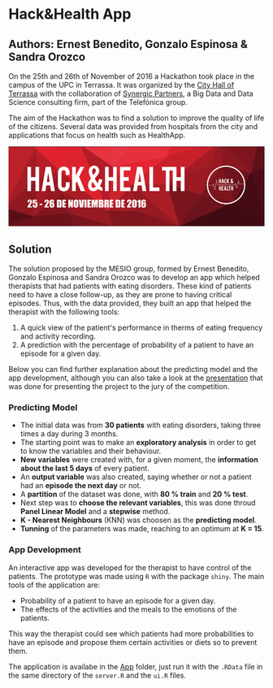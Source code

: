 # Hack&Health App
## Authors: Ernest Benedito, Gonzalo Espinosa & Sandra Orozco

On the 25th and 26th of November of 2016 a Hackathon took place in the campus of the UPC in Terrassa. It was organized by the [City Hall of Terrassa](http://www.terrassa.cat/es/hack-health) with the collaboration of [Synergic Partners](http://www.synergicpartners.com/en/hackhealth-el-ayuntamiento-de-terrassa-organiza-el-primer-hackathon-de-big-data-y-salud-con-la-colaboracion-de-synergic-partners/), a Big Data and Data Science consulting firm, part of the Telefónica group.

The aim of the Hackathon was to find a solution to improve the quality of life of the citizens. Several data was provided from hospitals from the city and applications that focus on health such as HealthApp.

![](images/Hack_health_2016.png)

## Solution

The solution proposed by the MESIO group, formed by Ernest Benedito, Gonzalo Espinosa and Sandra Orozco was to develop an app which helped therapists that had patients with eating disorders. These kind of patients need to have a close follow-up, as they are prone to having critical episodes. Thus, with the data provided, they built an app that helped the therapist  with the following tools:

1. A quick view of the patient's performance in therms of eating frequency and activity recording.
2. A prediction with the percentage of probability of a patient to have an episode for a given day.

Below you can find further explanation about the predicting model and the app development, although you can also take a look at the [presentation](HackHealthApp_Presentation.pdf) that was done for presenting the project to the jury of the competition.

### Predicting Model

- The initial data was from **30 patients** with eating disorders, taking three times a day during 3 months.
- The starting point was to make an **exploratory analysis** in order to get to know the variables and their behaviour.
- **New variables** were created with, for a given moment, the **information about the last 5 days** of every patient.
- An **output variable** was also created, saying whether or not a patient had an **episode the next day** or not.
- A **partition** of the dataset was done, with **80 % train** and **20 % test**.
- Next step was to **choose the relevant variables**, this was done throud **Panel Linear Model** and a **stepwise** method.
- **K - Nearest Neighbours** (KNN) was choosen as the **predicting model**.
- **Tunning** of the parameters was made, reaching to an optimum at **K = 15**.

### App Development

An interactive app was developed for the therapist to have control of the patients. The prototype was made using `R` with the package `shiny`. The main tools of the application are:

- Probability of a patient to have an episode for a given day.
- The effects of the activities and the meals to the emotions of the patients.

This way the therapist could see which patients had more probabilities to have an episode and propose them certain activities or diets so to prevent them.

The application is availabe in the [App](App) folder, just run it with the `.RData` file in the same directory of the `server.R` and the `ui.R` files.

